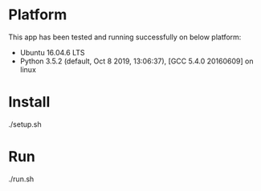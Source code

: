 # Platform
This app has been tested and running successfully on below platform:
  - Ubuntu 16.04.6 LTS
  - Python 3.5.2 (default, Oct  8 2019, 13:06:37), [GCC 5.4.0 20160609] on linux

# Install
./setup.sh

# Run
./run.sh
